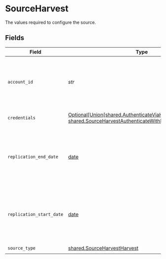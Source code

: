 # SourceHarvest

The values required to configure the source.


## Fields

| Field                                                                                                                                                                       | Type                                                                                                                                                                        | Required                                                                                                                                                                    | Description                                                                                                                                                                 | Example                                                                                                                                                                     |
| --------------------------------------------------------------------------------------------------------------------------------------------------------------------------- | --------------------------------------------------------------------------------------------------------------------------------------------------------------------------- | --------------------------------------------------------------------------------------------------------------------------------------------------------------------------- | --------------------------------------------------------------------------------------------------------------------------------------------------------------------------- | --------------------------------------------------------------------------------------------------------------------------------------------------------------------------- |
| `account_id`                                                                                                                                                                | *str*                                                                                                                                                                       | :heavy_check_mark:                                                                                                                                                          | Harvest account ID. Required for all Harvest requests in pair with Personal Access Token                                                                                    |                                                                                                                                                                             |
| `credentials`                                                                                                                                                               | [Optional[Union[shared.AuthenticateViaHarvestOAuth, shared.SourceHarvestAuthenticateWithPersonalAccessToken]]](../../models/shared/sourceharvestauthenticationmechanism.md) | :heavy_minus_sign:                                                                                                                                                          | Choose how to authenticate to Harvest.                                                                                                                                      |                                                                                                                                                                             |
| `replication_end_date`                                                                                                                                                      | [date](https://docs.python.org/3/library/datetime.html#date-objects)                                                                                                        | :heavy_minus_sign:                                                                                                                                                          | UTC date and time in the format 2017-01-25T00:00:00Z. Any data after this date will not be replicated.                                                                      | 2017-01-25T00:00:00Z                                                                                                                                                        |
| `replication_start_date`                                                                                                                                                    | [date](https://docs.python.org/3/library/datetime.html#date-objects)                                                                                                        | :heavy_check_mark:                                                                                                                                                          | UTC date and time in the format 2017-01-25T00:00:00Z. Any data before this date will not be replicated.                                                                     | 2017-01-25T00:00:00Z                                                                                                                                                        |
| `source_type`                                                                                                                                                               | [shared.SourceHarvestHarvest](../../models/shared/sourceharvestharvest.md)                                                                                                  | :heavy_check_mark:                                                                                                                                                          | N/A                                                                                                                                                                         |                                                                                                                                                                             |